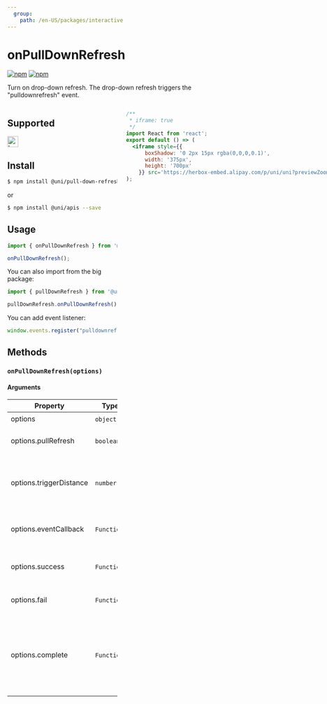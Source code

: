 ```yaml
---
  group:
    path: /en-US/packages/interactive
---
```


# onPullDownRefresh 

[![npm](https://img.shields.io/npm/v/@uni/apis.svg)](https://www.npmjs.com/package/@uni/apis)
[![npm](https://img.shields.io/npm/v/@uni/pull-down-refresh.svg)](https://www.npmjs.com/package/@uni/pull-down-refresh)

Turn on drop-down refresh. The drop-down refresh triggers the "pulldownrefresh" event.

<div style="display: flex;flex-direction: row;justify-content: space-between;">
<div style="margin-right: 20px;max-width: 50%;">

## Supported

<img alt="browser" src="https://gw.alicdn.com/tfs/TB1uYFobGSs3KVjSZPiXXcsiVXa-200-200.svg" width="25px" height="25px" title="h5" /> 

## Install

```bash
$ npm install @uni/pull-down-refresh --save
```
or
```bash
$ npm install @uni/apis --save
```
## Usage

```javascript
import { onPullDownRefresh } from '@uni/pullDownRefresh';

onPullDownRefresh();
```


You can also import from the big package:

```js
import { pullDownRefresh } from '@uni/apis';

pullDownRefresh.onPullDownRefresh();
```

You can add event listener:
```js
window.events.register("pulldownrefresh", cb);
```
## Methods

### `onPullDownRefresh(options)`

#### Arguments

| Property | Type | Description | required | Default |
| --- | --- | --- | --- | --- |
| options | `object`  |  | ✔️ | - |
| options.pullRefresh | `boolean`  | The switch of manual pulldownRefresh | ✘ | true |
| options.triggerDistance | `number`  | The pull-down distance required when the pull-down refresh is triggered | ✘ | 90 |
| options.eventCallback | `Function`  | The callback function when the event is triggered | ✘ | - |
| options.success | `Function`  | The callback function for a successful API call | ✘ | - |
| options.fail | `Function`  | The callback function for a failed API call | ✘ | - |
| options.complete | `Function`  | The callback function used when the API call completed (always executed whether the call succeeds or fails) | ✘ | - |


</div>
<div>

```jsx | inline
/**
 * iframe: true
 */
import React from 'react';
export default () => (
  <iframe style={{
      boxShadow: '0 2px 15px rgba(0,0,0,0.1)',
      width: '375px',
      height: '700px'
    }} src='https://herbox-embed.alipay.com/p/uni/uni?previewZoom=100&view=preview&defaultPage=pages/pull-down-refresh/index&topSlider=false'></iframe>
);
```

<!-- <div style="display: flex;margin-top: 50px;">
  <div>
    <img src="https://img.alicdn.com/imgextra/i2/O1CN01iI0BJv1EyrORuBMUh_!!6000000000421-0-tps-690-662.jpg" width="220" height="200" />
    <div style="text-align: center;">wechat miniprogram</div>
  </div>
</div> -->

</div>
</div>

